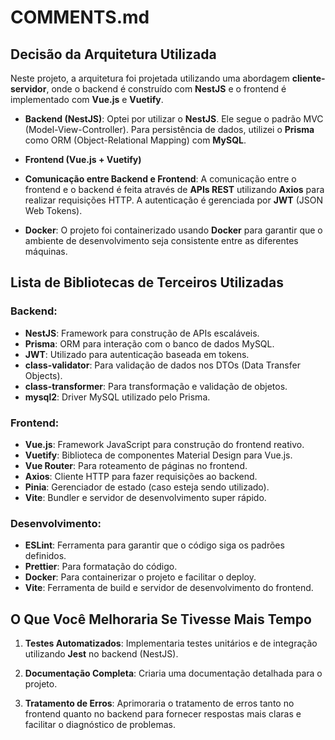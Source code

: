 # COMMENTS.md

## Decisão da Arquitetura Utilizada

Neste projeto, a arquitetura foi projetada utilizando uma abordagem **cliente-servidor**, onde o backend é construído com **NestJS** e o frontend é implementado com **Vue.js** e **Vuetify**. 

- **Backend (NestJS)**: Optei por utilizar o **NestJS**. Ele segue o padrão MVC (Model-View-Controller). Para persistência de dados, utilizei o **Prisma** como ORM (Object-Relational Mapping) com **MySQL**.
  
- **Frontend (Vue.js + Vuetify)**

- **Comunicação entre Backend e Frontend**: A comunicação entre o frontend e o backend é feita através de **APIs REST** utilizando **Axios** para realizar requisições HTTP. A autenticação é gerenciada por **JWT** (JSON Web Tokens).

- **Docker**: O projeto foi containerizado usando **Docker** para garantir que o ambiente de desenvolvimento seja consistente entre as diferentes máquinas.

## Lista de Bibliotecas de Terceiros Utilizadas

### Backend:
- **NestJS**: Framework para construção de APIs escaláveis.
- **Prisma**: ORM para interação com o banco de dados MySQL.
- **JWT**: Utilizado para autenticação baseada em tokens.
- **class-validator**: Para validação de dados nos DTOs (Data Transfer Objects).
- **class-transformer**: Para transformação e validação de objetos.
- **mysql2**: Driver MySQL utilizado pelo Prisma.

### Frontend:
- **Vue.js**: Framework JavaScript para construção do frontend reativo.
- **Vuetify**: Biblioteca de componentes Material Design para Vue.js.
- **Vue Router**: Para roteamento de páginas no frontend.
- **Axios**: Cliente HTTP para fazer requisições ao backend.
- **Pinia**: Gerenciador de estado (caso esteja sendo utilizado).
- **Vite**: Bundler e servidor de desenvolvimento super rápido.

### Desenvolvimento:
- **ESLint**: Ferramenta para garantir que o código siga os padrões definidos.
- **Prettier**: Para formatação do código.
- **Docker**: Para containerizar o projeto e facilitar o deploy.
- **Vite**: Ferramenta de build e servidor de desenvolvimento do frontend.

## O Que Você Melhoraria Se Tivesse Mais Tempo

1. **Testes Automatizados**: Implementaria testes unitários e de integração utilizando **Jest** no backend (NestJS).

2. **Documentação Completa**: Criaria uma documentação detalhada para o projeto.

3. **Tratamento de Erros**: Aprimoraria o tratamento de erros tanto no frontend quanto no backend para fornecer respostas mais claras e facilitar o diagnóstico de problemas.
